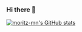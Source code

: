 ### Hi there 👋

[![moritz-mn's GitHub stats](https://github-readme-stats.vercel.app/api?username=moritz-mn&count_private=true)](https://github.com/anuraghazra/github-readme-stats)

<!--
**moritz-mn/moritz-mn** is a ✨ _special_ ✨ repository because its `README.md` (this file) appears on your GitHub profile.

Here are some ideas to get you started:

- 🔭 I’m currently working on ...
- 🌱 I’m currently learning ...
- 👯 I’m looking to collaborate on ...
- 🤔 I’m looking for help with ...
- 💬 Ask me about ...
- 📫 How to reach me: ...
- 😄 Pronouns: ...
- ⚡ Fun fact: ...
-->
